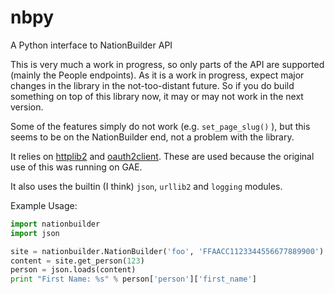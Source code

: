 nbpy
====

A Python interface to NationBuilder API

This is very much a work in progress, so only parts of the API are supported (mainly the People endpoints). As it is a work in progress, expect major changes in the library in the not-too-distant future. So if you do build something on top of this library now, it may or may not work in the next version. 

Some of the features simply do not work (e.g. `set_page_slug()` ), but this seems to be on the NationBuilder end, not a problem with the library.

It relies on [httplib2](https://code.google.com/httplib2) and [oauth2client](https://code.google.com/p/google-api-python-client/wiki/OAuth2Client). These are used because the original use of this was running on GAE. 

It also uses the builtin (I think) `json`, `urllib2` and `logging` modules. 

Example Usage: 

```python
import nationbuilder
import json

site = nationbuilder.NationBuilder('foo', 'FFAACC1123344556677889900')
content = site.get_person(123)
person = json.loads(content)
print "First Name: %s" % person['person']['first_name']
```

